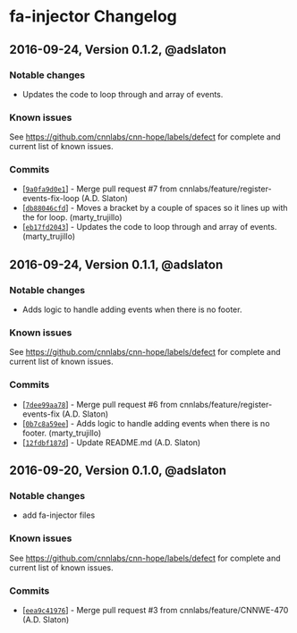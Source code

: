 # fa-injector Changelog

## 2016-09-24, Version 0.1.2, @adslaton

### Notable changes

- Updates the code to loop through and array of events.

### Known issues

See https://github.com/cnnlabs/cnn-hope/labels/defect for complete and
current list of known issues.

### Commits

* [[`9a0fa9d0e1`](https://github.com/nodejs/node/commit/9a0fa9d0e1)] - Merge pull request #7 from cnnlabs/feature/register-events-fix-loop (A.D. Slaton)
* [[`db88046cfd`](https://github.com/nodejs/node/commit/db88046cfd)] - Moves a bracket by a couple of spaces so it lines up with the for loop. (marty_trujillo)
* [[`eb17fd2043`](https://github.com/nodejs/node/commit/eb17fd2043)] - Updates the code to loop through and array of events. (marty_trujillo)

## 2016-09-24, Version 0.1.1, @adslaton

### Notable changes

- Adds logic to handle adding events when there is no footer.

### Known issues

See https://github.com/cnnlabs/cnn-hope/labels/defect for complete and
current list of known issues.

### Commits

* [[`7dee99aa78`](https://github.com/nodejs/node/commit/7dee99aa78)] - Merge pull request #6 from cnnlabs/feature/register-events-fix (A.D. Slaton)
* [[`0b7c8a59ee`](https://github.com/nodejs/node/commit/0b7c8a59ee)] - Adds logic to handle adding events when there is no footer. (marty_trujillo)
* [[`12fdbf187d`](https://github.com/nodejs/node/commit/12fdbf187d)] - Update README.md (A.D. Slaton)

## 2016-09-20, Version 0.1.0, @adslaton

### Notable changes

- add fa-injector files

### Known issues

See https://github.com/cnnlabs/cnn-hope/labels/defect for complete and
current list of known issues.

### Commits

* [[`eea9c41976`](https://github.com/nodejs/node/commit/eea9c41976)] - Merge pull request #3 from cnnlabs/feature/CNNWE-470 (A.D. Slaton)
